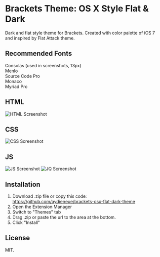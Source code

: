 # Brackets Theme: OS X Style Flat & Dark
Dark and flat style theme for Brackets. Created with color palette of iOS 7 and inspired by Flat Attack theme.

## Recommended Fonts
Consolas (used in screenshots, 13px) <br>
Menlo <br>
Source Code Pro <br>
Monaco <br>
Myriad Pro <br>

## HTML
![HTML Screenshot](https://github.com/aydieneue/brackets-osx-flat-dark-theme/blob/master/ss/html.png)

## CSS
![CSS Screenshot](https://github.com/aydieneue/brackets-osx-flat-dark-theme/blob/master/ss/css.png)

## JS
![JS Screenshot](https://github.com/aydieneue/brackets-osx-flat-dark-theme/blob/master/ss/js.png)
![JQ Screenshot](https://github.com/aydieneue/brackets-osx-flat-dark-theme/blob/master/ss/jq.png)

## Installation
1. Download .zip file or copy this code: https://github.com/aydieneue/brackets-osx-flat-dark-theme
2. Open the Extension Manager
3. Switch to "Themes" tab
4. Drag .zip or paste the url to the area at the bottom.
5. Click "Install"

## License
MIT.